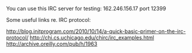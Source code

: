 You can use this IRC server for testing: 162.246.156.17 port 12399

Some useful links re. IRC protocol:

http://blog.initprogram.com/2010/10/14/a-quick-basic-primer-on-the-irc-protocol/
http://chi.cs.uchicago.edu/chirc/irc_examples.html
http://archive.oreilly.com/pub/h/1963

